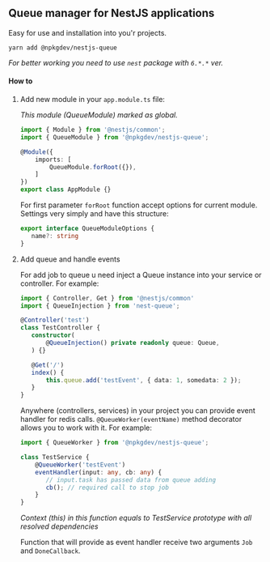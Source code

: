 
## Queue manager for NestJS applications
Easy for use and installation into you'r projects.

`yarn add @npkgdev/nestjs-queue`

*For better working you need to use `nest` package with `6.*.*` ver.*
#### How to

1) Add new module in your `app.module.ts` file:

    *This module (QueueModule) marked as global.*

    ```typescript
    import { Module } from '@nestjs/common';
    import { QueueModule } from '@npkgdev/nestjs-queue';

    @Module({
        imports: [
            QueueModule.forRoot({}),
        ]
    })
    export class AppModule {}
    ```

    For first parameter `forRoot` function accept options for current module.
    Settings very simply and have this structure:

    ```typescript
    export interface QueueModuleOptions {
       name?: string
    }
    ```

2) Add queue and handle events

    For add job to queue u need inject a Queue instance into your service or controller.
    For example:

    ```typescript
    import { Controller, Get } from '@nestjs/common'
    import { QueueInjection } from 'nest-queue';

    @Controller('test')
    class TestController {
       constructor(
           @QueueInjection() private readonly queue: Queue,
       ) {}

       @Get('/')
       index() {
           this.queue.add('testEvent', { data: 1, somedata: 2 });
       }
    }
    ```

    Anywhere (controllers, services) in your project you can provide event handler for redis calls.
    `@QueueWorker(eventName)` method decorator allows you to work with it. For example:

    ```typescript
    import { QueueWorker } from '@npkgdev/nestjs-queue';

    class TestService {
        @QueueWorker('testEvent')
        eventHandler(input: any, cb: any) {
           // input.task has passed data from queue adding
           cb(); // required call to stop job
        }
    }
    ```

    *Context (this) in this function equals to TestService prototype with all resolved dependencies*

    Function that will provide as event handler receive two arguments `Job` and `DoneCallback`.
